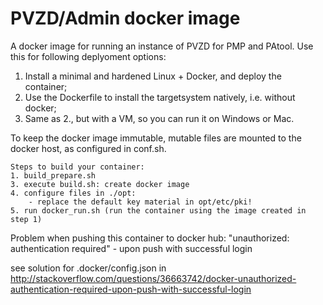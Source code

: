 PVZD/Admin docker image
=======================

A docker image for running an instance of PVZD for PMP and PAtool. Use this for
following deplyoment options:
1. Install a minimal and hardened Linux + Docker, and deploy the container;
2. Use the Dockerfile to install the targetsystem natively, i.e. without docker;
3. Same as 2., but with a VM, so you can run it on Windows or Mac.

To keep the docker image immutable, mutable files are mounted to the docker host, as configured in conf.sh.

    Steps to build your container:
    1. build_prepare.sh 
    3. execute build.sh: create docker image
    4. configure files in ./opt:
        - replace the default key material in opt/etc/pki!
    5. run docker_run.sh (run the container using the image created in step 1)
    
    
Problem when pushing this container to docker hub:
"unauthorized: authentication required" - upon push with successful login

see solution for .docker/config.json in http://stackoverflow.com/questions/36663742/docker-unauthorized-authentication-required-upon-push-with-successful-login
